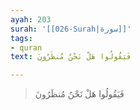 ```yaml
---
ayah: 203
surah: '[[026-Surah|سورة]]'
tags:
- quran
text: فَيَقُولُوا هَلْ نَحْنُ مُنظَرُونَ

---
```

> فَيَقُولُوا هَلْ نَحْنُ مُنظَرُونَ

